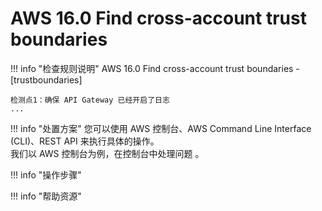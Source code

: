 # AWS 16.0 Find cross-account trust boundaries

!!! info "检查规则说明"
    AWS 16.0 Find cross-account trust boundaries - [trustboundaries]
    
    检测点1：确保 API Gateway 已经开启了日志
    ...

    
!!! info "处置方案"
    您可以使用 AWS 控制台、AWS Command Line Interface (CLI)、REST API 来执行具体的操作。   
    我们以 AWS 控制台为例，在控制台中处理问题 。



!!! info "操作步骤"





!!! info "帮助资源"
    